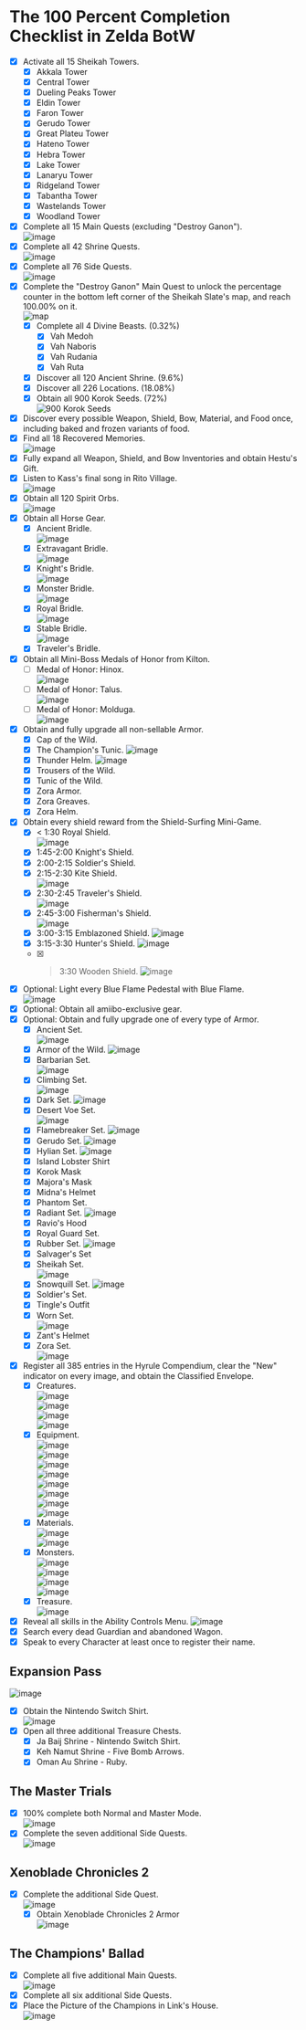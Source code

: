 # The 100 Percent Completion Checklist in Zelda BotW

- [x] Activate all 15 Sheikah Towers.
    - [x] Akkala Tower
    - [x] Central Tower
    - [x] Dueling Peaks Tower
    - [x] Eldin Tower
    - [x] Faron Tower
    - [x] Gerudo Tower
    - [x] Great Plateu Tower
    - [x] Hateno Tower
    - [x] Hebra Tower
    - [x] Lake Tower
    - [x] Lanaryu Tower
    - [x] Ridgeland Tower
    - [x] Tabantha Tower
    - [x] Wastelands Tower
    - [x] Woodland Tower
- [x] Complete all 15 Main Quests (excluding "Destroy Ganon").  
![image](https://user-images.githubusercontent.com/33391637/226093730-b85f93fb-7be4-4458-b123-18ca40581d8b.png)
- [x] Complete all 42 Shrine Quests.  
![image](https://user-images.githubusercontent.com/33391637/226093748-49cfa9bf-d5b6-4542-9fdb-f8585e53f841.png)
- [x] Complete all 76 Side Quests.  
![image](https://user-images.githubusercontent.com/33391637/226093779-d78fdb53-0240-4161-be51-3d943cf27680.png)
- [x] Complete the "Destroy Ganon" Main Quest to unlock the percentage counter in the bottom left corner of the Sheikah Slate's map, and reach 100.00% on it.  
![map](https://user-images.githubusercontent.com/33391637/226092972-dd01e283-2d8e-480e-9304-581076881913.png)
    - [x] Complete all 4 Divine Beasts. (0.32%)
        - [x] Vah Medoh
        - [x] Vah Naboris
        - [x] Vah Rudania
        - [x] Vah Ruta
    - [x] Discover all 120 Ancient Shrine. (9.6%)
    - [x] Discover all 226 Locations. (18.08%)
    - [x] Obtain all 900 Korok Seeds. (72%)  
    ![900 Korok Seeds](https://user-images.githubusercontent.com/33391637/226094422-74a34b29-3ed9-4db4-8691-3169a0303564.png)
- [x] Discover every possible Weapon, Shield, Bow, Material, and Food once, including baked and frozen variants of food.
- [x] Find all 18 Recovered Memories.  
![image](https://user-images.githubusercontent.com/33391637/226093789-69998580-02e4-435d-820c-96e76003e094.png)
- [x] Fully expand all Weapon, Shield, and Bow Inventories and obtain Hestu's Gift.
- [x] Listen to Kass's final song in Rito Village.  
![image](https://user-images.githubusercontent.com/33391637/226125963-0b279b31-b28e-42a7-be7e-4454c47bdcde.png)
- [x] Obtain all 120 Spirit Orbs.  
![image](https://user-images.githubusercontent.com/33391637/226131118-c18bf582-5825-4335-b373-d3a5241d5e73.png)
- [x] Obtain all Horse Gear.
    - [x] Ancient Bridle.  
    ![image](https://user-images.githubusercontent.com/33391637/226124244-defe4de3-3eda-4247-9e6a-67956382c6cb.png)
    - [x] Extravagant Bridle.  
    ![image](https://user-images.githubusercontent.com/33391637/226120572-188eaa82-b3c9-4dd2-b252-6039e3c3ed3c.png)
    - [x] Knight's Bridle.  
    ![image](https://user-images.githubusercontent.com/33391637/226096901-d17720d7-75e3-4baa-9c0a-daaa63cb4690.png)
    - [x] Monster Bridle.  
    ![image](https://user-images.githubusercontent.com/33391637/226119237-21ae74fe-d0d1-4eb3-acbf-ead40588fe45.png)
    - [x] Royal Bridle.  
    ![image](https://user-images.githubusercontent.com/33391637/226120557-3a053044-f8ae-4717-8243-d3dbc9d441c4.png)
    - [x] Stable Bridle.  
    ![image](https://user-images.githubusercontent.com/33391637/226120487-e72b08cd-148e-4fce-b988-797bc7a36dae.png)
    - [x] Traveler's Bridle.
- [x] Obtain all Mini-Boss Medals of Honor from Kilton.
    - [ ] Medal of Honor: Hinox.  
    ![image](https://user-images.githubusercontent.com/33391637/226124650-c95b450e-8e7e-4bbc-8bb0-45f5ad7f5058.png)
    - [ ] Medal of Honor: Talus.  
    ![image](https://user-images.githubusercontent.com/33391637/226124810-7b9c3904-f9f9-432e-b470-58d35f11c187.png)
    - [ ] Medal of Honor: Molduga.  
    ![image](https://user-images.githubusercontent.com/33391637/226124733-5efb3a27-65e6-43a6-a634-69506c9bd81e.png)

- [x] Obtain and fully upgrade all non-sellable Armor.
    - [x] Cap of the Wild.
    - [x] The Champion's Tunic.
    ![image](https://user-images.githubusercontent.com/33391637/226704231-bcf5cee9-9945-4941-97cd-7f889b6461c5.png)
    - [x] Thunder Helm.
    ![image](https://user-images.githubusercontent.com/33391637/226704116-3a42596c-6c87-45b3-adce-e8dacbcd6f29.png)
    - [x] Trousers of the Wild.
    - [x] Tunic of the Wild.
    - [x] Zora Armor.
    - [x] Zora Greaves.
    - [x] Zora Helm.
- [x] Obtain every shield reward from the Shield-Surfing Mini-Game.
    - [x] < 1:30 Royal Shield.  
    ![image](https://user-images.githubusercontent.com/33391637/226130712-9b523342-bd99-456a-9486-f1b19b60a2ec.png)
    - [x] 1:45-2:00 Knight's Shield.
    - [x] 2:00-2:15 Soldier's Shield.
    - [x] 2:15-2:30	Kite Shield.  
    ![image](https://user-images.githubusercontent.com/33391637/226130729-3a04826f-ddd4-484d-88e4-1c33fdd55b27.png)
    - [x] 2:30-2:45	Traveler's Shield.  
    ![image](https://user-images.githubusercontent.com/33391637/226194673-73a1efb2-d661-46d7-969e-484189c205a6.png)
    - [x] 2:45-3:00	Fisherman's Shield.  
    ![image](https://user-images.githubusercontent.com/33391637/226196487-ec29f739-b523-4f88-ae07-490fd2bfa2d1.png)
    - [x] 3:00-3:15	Emblazoned Shield.
    ![image](https://user-images.githubusercontent.com/33391637/226869024-ce8bf5b9-a168-4aea-87d7-6d1582341d10.png)
    - [x] 3:15-3:30	Hunter's Shield.
    ![image](https://user-images.githubusercontent.com/33391637/226869093-472094d1-2743-445e-90c6-dc9576111a17.png)
    - [x] > 3:30 Wooden Shield.
    ![image](https://user-images.githubusercontent.com/33391637/226869060-3543d7ec-a5be-4a65-89e9-b33f78dac1a9.png)
- [x] Optional: Light every Blue Flame Pedestal with Blue Flame.  
![image](https://user-images.githubusercontent.com/33391637/226126160-97f1ddd9-75b0-4bf6-a893-36e93729e923.png)
- [x] Optional: Obtain all amiibo-exclusive gear.
- [x] Optional: Obtain and fully upgrade one of every type of Armor.
    - [x] Ancient Set.  
    ![image](https://user-images.githubusercontent.com/33391637/226701008-cdd17212-f193-49e7-8dc5-ad2248131d0c.png)
    - [x] Armor of the Wild.
    ![image](https://user-images.githubusercontent.com/33391637/226701095-1263d920-857d-4cb7-b5b2-4c8218a1a6c8.png)
    - [x] Barbarian Set.  
    ![image](https://user-images.githubusercontent.com/33391637/226701176-ae041836-f81d-468a-ba1a-5a66585ab508.png)
    - [x] Climbing Set.  
    ![image](https://user-images.githubusercontent.com/33391637/226701227-d9958116-7023-4b3e-9223-f8915090e65f.png)
    - [x] Dark Set.
    ![image](https://user-images.githubusercontent.com/33391637/226701285-3f22cce6-5fe5-42eb-9d47-88b698caccb2.png)
    - [x] Desert Voe Set.  
    ![image](https://user-images.githubusercontent.com/33391637/226702424-49394050-8e46-4e4e-8635-4034794252be.png)
    - [x] Flamebreaker Set.
    ![image](https://user-images.githubusercontent.com/33391637/226702332-118010b2-6fd8-48cb-a3eb-7ec0faecf398.png)
    - [x] Gerudo Set.
    ![image](https://user-images.githubusercontent.com/33391637/226702471-7fbe53e4-2966-48c7-9cdb-4ab5d22848f0.png)
    - [x] Hylian Set. 
    ![image](https://user-images.githubusercontent.com/33391637/226704185-44440fb1-4df3-4b3f-a5ad-d797efc3a15b.png)
    - [x] Island Lobster Shirt
    - [x] Korok Mask
    - [x] Majora's Mask
    - [x] Midna's Helmet
    - [x] Phantom Set.
    - [x] Radiant Set.
    ![image](https://user-images.githubusercontent.com/33391637/226701609-11ba0c3c-6107-4b19-958d-e3a9b530a0a2.png)
    - [x] Ravio's Hood
    - [x] Royal Guard Set.
    - [x] Rubber Set.
    ![image](https://user-images.githubusercontent.com/33391637/226701710-9aeb7950-e07b-407b-b9de-9f44871e4da1.png)
    - [x] Salvager's Set
    - [x] Sheikah Set.  
    ![image](https://user-images.githubusercontent.com/33391637/226701843-59a2cae4-9fcb-4285-a2cc-95a62d1e9517.png)
    - [x] Snowquill Set.
   ![image](https://user-images.githubusercontent.com/33391637/226702618-b294a3b2-bbf9-40a0-bc25-b85a863571ae.png)
    - [x] Soldier's Set. 
    - [x] Tingle's Outfit
    - [x] Worn Set.  
    ![image](https://user-images.githubusercontent.com/33391637/226702530-5c71ebb5-42e1-404c-afa1-7ef302628a02.png)
    - [x] Zant's Helmet
    - [x] Zora Set.  
    ![image](https://user-images.githubusercontent.com/33391637/226702026-43ba02c6-0a8e-4c13-891c-28acfd780a96.png)
- [x] Register all 385 entries in the Hyrule Compendium, clear the "New" indicator on every image, and obtain the Classified Envelope.
    - [x] Creatures.  
    ![image](https://user-images.githubusercontent.com/33391637/226194945-c928fecc-0f55-4e1f-9508-1b53e0bbe857.png)  
    ![image](https://user-images.githubusercontent.com/33391637/226194950-60a13a34-9dce-4881-871c-449596642a72.png)  
    ![image](https://user-images.githubusercontent.com/33391637/226194959-533dd3aa-85b9-49e7-a50b-d2c87de26e5c.png)  
    ![image](https://user-images.githubusercontent.com/33391637/226194972-aa32c512-2dbc-4d0b-b69c-e25c3456b301.png)
    - [x] Equipment.  
    ![image](https://user-images.githubusercontent.com/33391637/226195237-307d04e1-79bf-4bde-861e-1ef7f196054e.png)  
    ![image](https://user-images.githubusercontent.com/33391637/226195249-7ff7c00a-3a45-4396-a18a-eceb84f9578e.png)  
    ![image](https://user-images.githubusercontent.com/33391637/226195303-91b262e4-854e-4707-927f-c0e43dd827d2.png)  
    ![image](https://user-images.githubusercontent.com/33391637/226195310-c056378d-895d-4a71-91c9-50b8700dd1a1.png)  
    ![image](https://user-images.githubusercontent.com/33391637/226195317-ac64f83a-4e25-4bb8-88c8-a349ee61d364.png)  
    ![image](https://user-images.githubusercontent.com/33391637/226195324-41dfb065-e5f8-430e-b1aa-2f903c01a801.png)  
    ![image](https://user-images.githubusercontent.com/33391637/226195364-475b362f-5e41-441c-9460-5d947a390e0c.png)  
    ![image](https://user-images.githubusercontent.com/33391637/226195371-28459f4b-947d-4eb8-ab2d-6d38e405b5c4.png)
    - [x] Materials.  
    ![image](https://user-images.githubusercontent.com/33391637/226195226-83200516-b7e3-4023-a347-3a46b8b41b5c.png)  
    ![image](https://user-images.githubusercontent.com/33391637/226195232-598afd00-2576-4ffb-a7e5-29e733b2e874.png)
    - [x] Monsters.  
    ![image](https://user-images.githubusercontent.com/33391637/226195124-953056d2-9ee1-4859-86f2-c28b212063a6.png)  
    ![image](https://user-images.githubusercontent.com/33391637/226195132-a3b58876-7ce8-460c-9482-e73dbb30b357.png)  
    ![image](https://user-images.githubusercontent.com/33391637/226195140-567646d8-3ee7-4cf4-8bc9-bb4a68b75b63.png)  
    ![image](https://user-images.githubusercontent.com/33391637/226195143-1b93865e-fcba-4e0b-9095-a718c30c72d7.png)
    - [x] Treasure.  
    ![image](https://user-images.githubusercontent.com/33391637/226195386-0e09a642-1d60-41d9-a35e-69ebdace3307.png)

- [x] Reveal all skills in the Ability Controls Menu.
![image](https://user-images.githubusercontent.com/33391637/226704365-55caeee5-d09b-44d4-a3e1-1d5c7520be7d.png)
- [x] Search every dead Guardian and abandoned Wagon.
- [x] Speak to every Character at least once to register their name.

## Expansion Pass

![image](https://user-images.githubusercontent.com/33391637/226095483-6519eba3-4f0e-43c4-b4ff-2f9107f074c8.png)

- [x] Obtain the Nintendo Switch Shirt.  
![image](https://user-images.githubusercontent.com/33391637/226094929-b0fbe677-3684-42da-bef0-113448629a0b.png)
- [x] Open all three additional Treasure Chests.
    - [x] Ja Baij Shrine - Nintendo Switch Shirt.
    - [x] Keh Namut Shrine - Five Bomb Arrows.
    - [x] Oman Au Shrine - Ruby.

## The Master Trials

- [x] 100% complete both Normal and Master Mode.  
![image](https://user-images.githubusercontent.com/33391637/226093804-a0986959-b58a-491f-9aac-b0f4a9052316.png)
- [x] Complete the seven additional Side Quests.  
![image](https://user-images.githubusercontent.com/33391637/226094519-ba331632-fde9-4049-b60a-880d7dabce6c.png)

## Xenoblade Chronicles 2

- [x] Complete the additional Side Quest.  
![image](https://user-images.githubusercontent.com/33391637/226096626-19569e14-11ef-4c6a-abd8-dc2313ed1be9.png)
    - [x] Obtain Xenoblade Chronicles 2 Armor  
    ![image](https://user-images.githubusercontent.com/33391637/226096003-fb1bbfc8-44ee-46cc-b4f5-ac9bced30cf5.png)

## The Champions' Ballad

- [x] Complete all five additional Main Quests.  
![image](https://user-images.githubusercontent.com/33391637/226096618-1c57bdc5-37a8-4ecb-b0a4-360eb822be06.png)
- [x] Complete all six additional Side Quests.  
- [x] Place the Picture of the Champions in Link's House.  
![image](https://user-images.githubusercontent.com/33391637/226096420-72759022-2bd6-4baf-b164-7c3f18a62f57.png)
